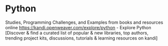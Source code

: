 # Python
Studies, Programming Challenges, and Examples from books and resources online
https://kandi.openweaver.com/explore/python - Explore Python [Discover & find a curated list of popular & new libraries, top authors, trending project kits, discussions, tutorials & learning resources on kandi]
